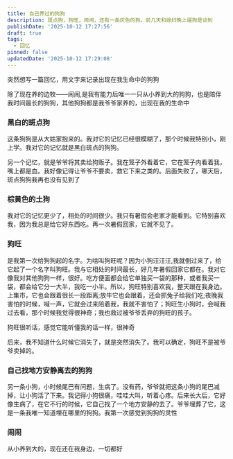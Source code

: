 ```yaml
---
title: 自己养过的狗狗
description: 斑点狗，狗旺，闹闹，还有一条灰色的狗。前几天和媳妇晚上遛狗是谈到
publishDate: '2025-10-12 17:27:56'
draft: true
tags:
  - 回忆
pinned: false
updatedDate: '2025-10-12 17:29:08'
---
```


突然想写一篇回忆，用文字来记录出现在我生命中的狗狗


除了现在养的边牧——闹闹,是我有能力后唯一一只从小养到大的狗狗，也是陪伴我时间最长的狗狗，其他狗狗都是我爷爷家养的，出现在我的生命中


### 黑白的斑点狗
这条狗狗是从大姑家抱来的。我对它的记忆已经很模糊了，那个时候我特别小，刚上学。我对它的记忆就是黑白斑点的狗狗。

另一个记忆，就是爷爷将其卖给狗贩子。我在笼子外看着它，它在笼子内看着我，嘴上都是血。我好像记得让爷爷不要卖，救它下来之类的。后面失败了，哪天后，斑点狗狗我再也没有见到了

### 棕黄色的土狗
我对它的记忆更少了，相处的时间很少。我只有暑假会老家才能看到。它特别喜欢我，因为我总是给它好东西吃。再一次暑假回家，它就不见了。


### 狗旺
是我第一次给狗狗起的名字。为啥叫狗旺呢？因为小狗汪汪汪,我就倒过来了，给它起了一个名字叫狗旺。我与它相处的时间最长，好几年暑假回家它都在。我对它像我对其他狗狗一样，很好。吃方便面都会给它单独买一袋的那种，或者我买一袋，都会给它分一大半，我吃一小半。所以，狗旺特别喜欢我，整天跟在我身边。上集市，它也会跟着很长一段距离;放牛它也会跟着，还会抓兔子给我们吃;夜晚我害怕的时候，喊一声，它就会过来陪着我，我就不害怕了；狗旺生小狗时，会喊我过去看，那个时候我觉得很神奇；我也救过被爷爷丢弃的狗旺的孩子。

狗旺很听话，感觉它能听懂我的话一样，很神奇

后来，我不知道什么时候它消失了，就是突然消失了。我可以确定，狗旺不是被爷爷卖掉的。

### 自己找地方安静离去的狗狗
另一条小狗，小时候尾巴有问题，生病了。没有药，爷爷就把这条小狗的尾巴减掉，让小狗活了下来。我记得小狗很痛，哇哇大叫，听着心疼。后来长大后，它好像生病了，在它不行的时候，它自己找了一个地方安静的去了。爷爷埋葬了它，这是一条我唯一知道埋在哪里的狗狗。我第一次感觉到狗狗的灵性

### 闹闹
从小养到大的，现在还在我身边，一切都好

